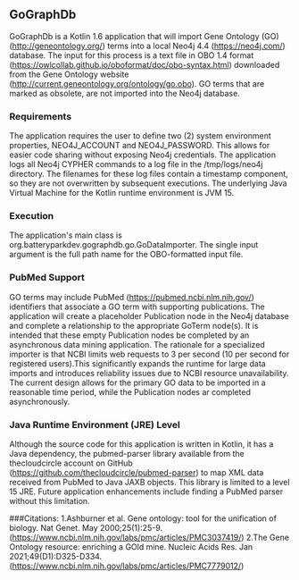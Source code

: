 ## GoGraphDb

GoGraphDb is a Kotlin 1.6 application that will import Gene Ontology (GO)
(http://geneontology.org/)
terms into a 
local Neo4j 4.4 (https://neo4j.com/) database. The input for this process is a 
text file in OBO 1.4 format (https://owlcollab.github.io/oboformat/doc/obo-syntax.html)
downloaded from the Gene Ontology website
(http://current.geneontology.org/ontology/go.obo). 
GO terms that are marked as obsolete, are not imported into the Neo4j database.

### Requirements
The application requires the user to define two (2) system environment properties,
NEO4J_ACCOUNT and NEO4J_PASSWORD. This allows for easier code sharing without
exposing Neo4j credentials. The application logs all Neo4j CYPHER commands to a log
file in the /tmp/logs/neo4j directory. The filenames for these log files contain
a timestamp component, so they are not overwritten by subsequent executions. The underlying Java Virtual Machine
for the Kotlin runtime environment is JVM 15.

### Execution
The application's main class is org.batteryparkdev.gographdb.go.GoDataImporter. The single input argument
is the full path name for the OBO-formatted input file.

### PubMed Support
GO terms may include PubMed (https://pubmed.ncbi.nlm.nih.gov/) identifiers that associate a GO term with 
supporting publications.
The application will create a placeholder Publication node in the Neo4j database and complete a relationship to
the appropriate GoTerm node(s). It is intended that these empty Publication nodes be completed by an asynchronous 
data mining application. The rationale for a specialized importer is that NCBI limits web requests to 3 per second
(10 per second for registered users).This significantly expands the runtime for large data imports and introduces
reliability issues due to NCBI resource unavailability. The current design allows for the primary GO data to be
imported in a reasonable time period, while the Publication nodes ar completed asynchronously.

### Java Runtime Environment (JRE) Level
Although the source code for this application is written in Kotlin, it has a Java dependency,
the pubmed-parser library available from the thecloudcircle
account on GitHub (https://github.com/thecloudcircle/pubmed-parser) to map XML data
received from PubMed to Java JAXB objects. This library is limited to a level 15 JRE. Future application enhancements 
include finding a PubMed parser without this limitation.

###Citations:
1.Ashburner et al. Gene ontology: tool for the unification of biology. Nat Genet. May 2000;25(1):25-9.
(https://www.ncbi.nlm.nih.gov/labs/pmc/articles/PMC3037419/)
2.The Gene Ontology resource: enriching a GOld mine. Nucleic Acids Res. Jan 2021;49(D1):D325-D334. 
(https://www.ncbi.nlm.nih.gov/labs/pmc/articles/PMC7779012/)